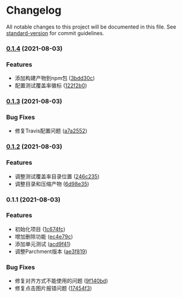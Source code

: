 # Changelog

All notable changes to this project will be documented in this file. See [standard-version](https://github.com/conventional-changelog/standard-version) for commit guidelines.

### [0.1.4](https://github.com/zy308718320/quill-image-edit-module/compare/v0.1.3...v0.1.4) (2021-08-03)


### Features

* 添加构建产物到npm包 ([3bdd30c](https://github.com/zy308718320/quill-image-edit-module/commit/3bdd30c1385ad402a7337d65a0f9665c4303c1fe))
* 配置测试覆盖率徽标 ([122f2b0](https://github.com/zy308718320/quill-image-edit-module/commit/122f2b0d394ab677c7fb19601ee068853f466fec))

### [0.1.3](https://github.com/zy308718320/quill-image-edit-module/compare/v0.1.2...v0.1.3) (2021-08-03)


### Bug Fixes

* 修复Travis配置问题 ([a7a2552](https://github.com/zy308718320/quill-image-edit-module/commit/a7a2552623dfba2723d0959ce4f20d833566aad7))

### [0.1.2](https://github.com/zy308718320/quill-image-edit-module/compare/v0.1.1...v0.1.2) (2021-08-03)


### Features

* 调整测试覆盖率目录位置 ([246c235](https://github.com/zy308718320/quill-image-edit-module/commit/246c2359b43c02926aa82312318c8c5f483a9971))
* 调整目录和压缩产物 ([6d98e35](https://github.com/zy308718320/quill-image-edit-module/commit/6d98e357f41a80b922da8784dab0c72547affdb4))

### 0.1.1 (2021-08-03)


### Features

* 初始化项目 ([1c674fc](https://github.com/zy308718320/quill-image-edit-module/commit/1c674fcafad3507b849520a5b5fde084e1f0584b))
* 增加删除功能 ([ec4e79c](https://github.com/zy308718320/quill-image-edit-module/commit/ec4e79ce7da3949fe890e719d8baf5f070149da6))
* 添加单元测试 ([acd9f41](https://github.com/zy308718320/quill-image-edit-module/commit/acd9f41813157cc7690ecfbf5026ff2c831d642d))
* 调整Parchment版本 ([ae3f819](https://github.com/zy308718320/quill-image-edit-module/commit/ae3f81949299e9ae11edff2b25c63459bcf1bde6))


### Bug Fixes

* 修复对齐方式不能使用的问题 ([9f140bd](https://github.com/zy308718320/quill-image-edit-module/commit/9f140bdb6c9c2bd780a987463b580170c7c51f00))
* 修复点击图片报错问题 ([17454f3](https://github.com/zy308718320/quill-image-edit-module/commit/17454f31c19910f2c9497143f48984eeeed59883))
